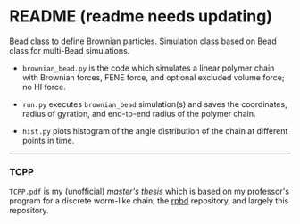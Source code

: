 # README (readme needs updating)

Bead class to define Brownian particles. Simulation class based on Bead class for multi-Bead simulations.

<!--- * `brownian_bead_FENE` is also a simulation for the ideal chain/Rouse model but for a FENE force spring (see Wiki); which is what is ultimately desired. --->
  * `brownian_bead.py` is the code which simulates a linear polymer chain with Brownian forces, FENE force, and optional excluded volume force; no HI force.

  * `run.py` executes `brownian_bead` simulation(s) and saves the coordinates, radius of gyration, and end-to-end radius of the polymer chain.

  * `hist.py` plots histogram of the angle distribution of the chain at different points in time.
  
  
  
  ***
  
  ### TCPP
  `TCPP.pdf` is my (unofficial) *master's thesis* which is based on my professor's program for a discrete worm-like chain, the [rpbd](https://github.com/spyderkam/rpbd/blob/master/arp.py) repository, and largely this repository.
